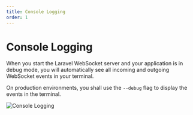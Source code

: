 ```yaml
---
title: Console Logging
order: 1
---
```


# Console Logging

When you start the Laravel WebSocket server and your application is in debug mode, you will automatically see all incoming and outgoing WebSocket events in your terminal.

On production environments, you shall use the `--debug` flag to display the events in the terminal.

![Console Logging](/img/console.png)
